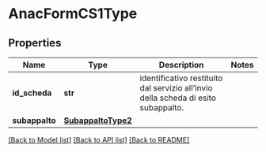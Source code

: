 # AnacFormCS1Type

## Properties
Name | Type | Description | Notes
------------ | ------------- | ------------- | -------------
**id_scheda** | **str** | identificativo restituito dal servizio all’invio della scheda di esito subappalto. | 
**subappalto** | [**SubappaltoType2**](SubappaltoType2.md) |  | 

[[Back to Model list]](../README.md#documentation-for-models) [[Back to API list]](../README.md#documentation-for-api-endpoints) [[Back to README]](../README.md)

